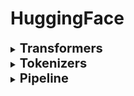 <h1 id="huggingface">HuggingFace</h1>

<div style='width:1000px;margin:auto'>

<details><summary> <b style="font-size:20px">Transformers</b></summary><ul>

<details><summary>How to use <b>transformers</b> library</summary>
<a href="./0_notebooks/02_transformers.html">notebook</a>
</details>

<details><summary>Using <b>BERT</b>/<b>DistilBERT</b> as Embeddings [Arabic/English]</summary>
Use BERT for embedding and sklearn model after it.
<a href="./0_notebooks/A_Visual_Notebook_to_Using_BERT_for_the_First_Time.html"><b >notebook</b></a><br>
<a href="./0_notebooks/3.03. Generating BERT embedding .html"><b >Another Detailed Notebook</b></a>
<br>
<a href="./0_notebooks/3.04. Extracting embeddings from all encoder layers of BERT.html"><b >Extract Embedding from any encoder in Bert</b></a>
</details>

<details><summary>Fine-tune BERT for Text Classification</summary>
<a href="./0_notebooks/3.06. Text classification.html"><b >notebook</b></a><br></details>

<details><summary>BERT on Question-Answering</summary>
<a href="./0_notebooks/3.09. Q&A with finetuned BERT .html"><b >notebook</b></a><br></details>

<details><summary>Extract Embeddings from <b>Albert</b> </summary>
<a href="./0_notebooks/4.03. Extracting embeddings with ALBERT.html"><b >notebook</b></a><br></details>

<details><summary>Extract Embeddings from <b>RoBERTa</b> </summary>
<a href="./0_notebooks/4.05. Exploring the RoBERTa tokenizer .html"><b >notebook</b></a><br></details>

<details><summary>How to use M-BERT</summary>
<a href="./0_notebooks/7.01. Understanding multilingual BERT .html"><b >notebook</b></a><br><br></details>

<details><summary>Get Embedding of Sentence with SentenceBERT</summary>
<a href="./0_notebooks/8.03. Exploring sentence-transformers library .html"><b >notebook</b></a><br><br></details>

<details><summary>Cosine Similarity for SentenceBERT</summary>
<a href="./0_notebooks/8.05. Computing sentence similarity .html"><b >notebook</b></a><br><br></details>

<details><summary>Text Summarization with BART</summary>
<a href="./0_notebooks/9.05. Performing text summarization with BART .html"><b >notebook</b></a><br><br></details>

<a href="./0_notebooks/transformer_on_text_classification.html"><b>Different Arch. for text classification problem</b></a>
</ul></details>



<details><summary> <b style="font-size:20px">Tokenizers</b></summary><ul>
 <b>BERT</b>/<b>DistilBERT</b>/<b>Electra</b> uses <i>WordPiece</i>.<br>
 <b>XLNet</b> uses <i>SentencePiece</i>.<br>
 <b>GPT-2</b>/<b>Roberta</b> uses <i>Byte-level BPE</i>.<br><br>
<li><details><summary><b>WordPiece</b></summary><pre><code>from transformers import BertTokenizer
tokenizer = BertTokenizer.from_pretrained("bert-base-uncased")
tokenizer.tokenize("I have a new GPU!")
# ['i', 'have', 'a', 'new', 'gp', '##u', '!']
</code></pre>
</details></li>
<li><details><summary><b>SentencePiece</b></summary><pre><code>import transformers as ppb
tokenizer = ppb.XLNetTokenizer.from_pretrained('xlnet-base-cased')
tokenizer.tokenize("Don't you love transformers? We pretty sure you do.")
# ['▁Don',
# "'",
# 't',
# '▁you',
# '▁love',
# '▁transform',
# 'ers',
# '?',
# '▁We',
# '▁pretty',
# '▁sure',
# '▁you',
# '▁do',
# '.']
</code></pre>
</details></li>
<li><details><summary><b>Byte-level BPE</b></summary><pre><code>import transformers as ppb
tokenizer = ppb.GPT2Tokenizer.from_pretrained('gpt2')
tokenizer.tokenize("This is a simple to be tokenized.")
# ['This', 'Ġis', 'Ġa', 'Ġsimple', 'Ġto', 'Ġbe', 'Ġtoken', 'ized', '.']
</code></pre>
</details></li>

<li><details><summary>Any <b>other unlist model</b></summary><pre><code>import transformers as ppb

tokenizer = ppb.AutoTokenizer.from_pretrained("asafaya/bert-mini-arabic")
tokenizer.tokenize("كيف حالك اليوم؟ و حال أولادك يا عمر")
# ['كيف', 'حال', '##ك', 'اليوم', '؟', 'و', 'حال', 'اولاد', '##ك', 'يا', 'عمر']
</code></pre>
</details></li>

<li><details><summary>Build <b>Custom Tokenizer</b></summary>
<a href="https://huggingface.co/docs/tokenizers/python/latest/quicktour.html">Quicktour [huggingface's docs]</a><br>
<a href="https://huggingface.co/docs/tokenizers/python/latest/pipeline.html"><b>Normalization</b>, <b>Pre-Tokenization</b>, The <b>Model</b>, and <b>Post-Processing</b></a><br>
<a href="./0_notebooks/01_training_tokenizers.html">Custom Tokenizer</a>

</details></li>
</ul></details>

<details><summary> <b style="font-size:20px">Pipeline</b></summary><ul>

<details><summary>How to use <b>pipelines</b> [ner, sent_ana, text_extraction, ...]</summary>
<a href="./0_notebooks/03_pipelines.html">notebook</a>
</details>
</ul></details>

</div>